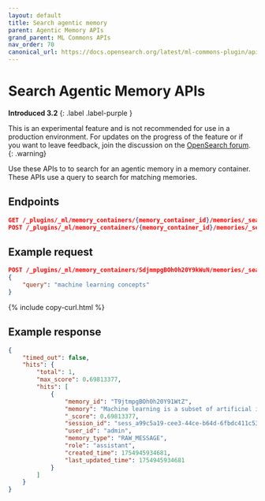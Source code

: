 ```yaml
---
layout: default
title: Search agentic memory
parent: Agentic Memory APIs
grand_parent: ML Commons APIs
nav_order: 70
canonical_url: https://docs.opensearch.org/latest/ml-commons-plugin/api/agentic-memory-apis/search-memory/
---
```


# Search Agentic Memory APIs
**Introduced 3.2**
{: .label .label-purple }

This is an experimental feature and is not recommended for use in a production environment. For updates on the progress of the feature or if you want to leave feedback, join the discussion on the [OpenSearch forum](https://forum.opensearch.org/).    
{: .warning}

Use these APIs to to search for an agentic memory in a memory container. These APIs use a query to search for matching memories.

## Endpoints

```json
GET /_plugins/_ml/memory_containers/{memory_container_id}/memories/_search
POST /_plugins/_ml/memory_containers/{memory_container_id}/memories/_search
```

## Example request

```json
POST /_plugins/_ml/memory_containers/SdjmmpgBOh0h20Y9kWuN/memories/_search
{
    "query": "machine learning concepts"
}
```
{% include copy-curl.html %}

## Example response

```json
{
    "timed_out": false,
    "hits": {
        "total": 1,
        "max_score": 0.69813377,
        "hits": [
            {
                "memory_id": "T9jtmpgBOh0h20Y91WtZ",
                "memory": "Machine learning is a subset of artificial intelligence",
                "_score": 0.69813377,
                "session_id": "sess_a99c5a19-cee3-44ce-b64d-6fbdc411c537",
                "user_id": "admin",
                "memory_type": "RAW_MESSAGE",
                "role": "assistant",
                "created_time": 1754945934681,
                "last_updated_time": 1754945934681
            }
        ]
    }
}
```